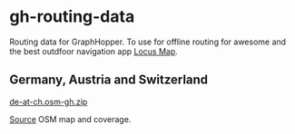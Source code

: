 # gh-routing-data

Routing data for GraphHopper. To use for offline routing for awesome and the best outdfoor navigation app [Locus Map](http://www.locusmap.eu).

## Germany, Austria and Switzerland 

[de-at-ch.osm-gh.zip
](https://gh-routing-data.ams3.digitaloceanspaces.com/10.06.2018/de-at-ch.osm-gh.zip)

[Source](http://download.geofabrik.de/europe/dach.html) OSM map and coverage.
